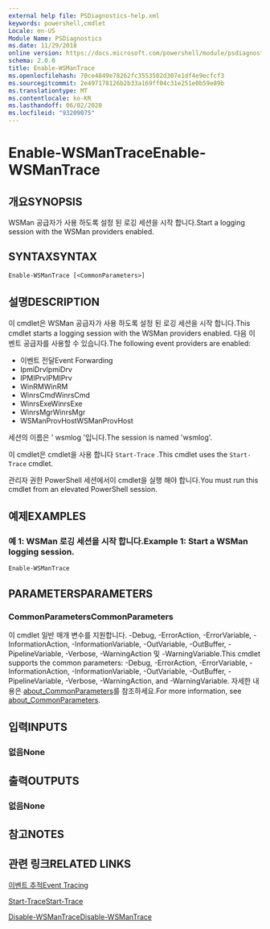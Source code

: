 ```yaml
---
external help file: PSDiagnostics-help.xml
keywords: powershell,cmdlet
Locale: en-US
Module Name: PSDiagnostics
ms.date: 11/29/2018
online version: https://docs.microsoft.com/powershell/module/psdiagnostics/enable-wsmantrace?view=powershell-6&WT.mc_id=ps-gethelp
schema: 2.0.0
title: Enable-WSManTrace
ms.openlocfilehash: 70ce4849e78262fc3553502d307e1df4e9ecfcf3
ms.sourcegitcommit: 2e497178126b2b33a169ff04c31e251e0b59e89b
ms.translationtype: MT
ms.contentlocale: ko-KR
ms.lasthandoff: 06/02/2020
ms.locfileid: "93209075"
---
```

# <span data-ttu-id="f6c1a-103">Enable-WSManTrace</span><span class="sxs-lookup"><span data-stu-id="f6c1a-103">Enable-WSManTrace</span></span>

## <span data-ttu-id="f6c1a-104">개요</span><span class="sxs-lookup"><span data-stu-id="f6c1a-104">SYNOPSIS</span></span>
<span data-ttu-id="f6c1a-105">WSMan 공급자가 사용 하도록 설정 된 로깅 세션을 시작 합니다.</span><span class="sxs-lookup"><span data-stu-id="f6c1a-105">Start a logging session with the WSMan providers enabled.</span></span>

## <span data-ttu-id="f6c1a-106">SYNTAX</span><span class="sxs-lookup"><span data-stu-id="f6c1a-106">SYNTAX</span></span>

```
Enable-WSManTrace [<CommonParameters>]
```

## <span data-ttu-id="f6c1a-107">설명</span><span class="sxs-lookup"><span data-stu-id="f6c1a-107">DESCRIPTION</span></span>
<span data-ttu-id="f6c1a-108">이 cmdlet은 WSMan 공급자가 사용 하도록 설정 된 로깅 세션을 시작 합니다.</span><span class="sxs-lookup"><span data-stu-id="f6c1a-108">This cmdlet starts a logging session with the WSMan providers enabled.</span></span> <span data-ttu-id="f6c1a-109">다음 이벤트 공급자를 사용할 수 있습니다.</span><span class="sxs-lookup"><span data-stu-id="f6c1a-109">The following event providers are enabled:</span></span>

- <span data-ttu-id="f6c1a-110">이벤트 전달</span><span class="sxs-lookup"><span data-stu-id="f6c1a-110">Event Forwarding</span></span>
- <span data-ttu-id="f6c1a-111">IpmiDrv</span><span class="sxs-lookup"><span data-stu-id="f6c1a-111">IpmiDrv</span></span>
- <span data-ttu-id="f6c1a-112">IPMIPrv</span><span class="sxs-lookup"><span data-stu-id="f6c1a-112">IPMIPrv</span></span>
- <span data-ttu-id="f6c1a-113">WinRM</span><span class="sxs-lookup"><span data-stu-id="f6c1a-113">WinRM</span></span>
- <span data-ttu-id="f6c1a-114">WinrsCmd</span><span class="sxs-lookup"><span data-stu-id="f6c1a-114">WinrsCmd</span></span>
- <span data-ttu-id="f6c1a-115">WinrsExe</span><span class="sxs-lookup"><span data-stu-id="f6c1a-115">WinrsExe</span></span>
- <span data-ttu-id="f6c1a-116">WinrsMgr</span><span class="sxs-lookup"><span data-stu-id="f6c1a-116">WinrsMgr</span></span>
- <span data-ttu-id="f6c1a-117">WSManProvHost</span><span class="sxs-lookup"><span data-stu-id="f6c1a-117">WSManProvHost</span></span>

<span data-ttu-id="f6c1a-118">세션의 이름은 ' wsmlog '입니다.</span><span class="sxs-lookup"><span data-stu-id="f6c1a-118">The session is named 'wsmlog'.</span></span>

<span data-ttu-id="f6c1a-119">이 cmdlet은 cmdlet을 사용 합니다 `Start-Trace` .</span><span class="sxs-lookup"><span data-stu-id="f6c1a-119">This cmdlet uses the `Start-Trace` cmdlet.</span></span>

<span data-ttu-id="f6c1a-120">관리자 권한 PowerShell 세션에서이 cmdlet을 실행 해야 합니다.</span><span class="sxs-lookup"><span data-stu-id="f6c1a-120">You must run this cmdlet from an elevated PowerShell session.</span></span>

## <span data-ttu-id="f6c1a-121">예제</span><span class="sxs-lookup"><span data-stu-id="f6c1a-121">EXAMPLES</span></span>

### <span data-ttu-id="f6c1a-122">예 1: WSMan 로깅 세션을 시작 합니다.</span><span class="sxs-lookup"><span data-stu-id="f6c1a-122">Example 1: Start a WSMan logging session.</span></span>

```powershell
Enable-WSManTrace
```

## <span data-ttu-id="f6c1a-123">PARAMETERS</span><span class="sxs-lookup"><span data-stu-id="f6c1a-123">PARAMETERS</span></span>

### <span data-ttu-id="f6c1a-124">CommonParameters</span><span class="sxs-lookup"><span data-stu-id="f6c1a-124">CommonParameters</span></span>

<span data-ttu-id="f6c1a-125">이 cmdlet 일반 매개 변수를 지원합니다. -Debug, -ErrorAction, -ErrorVariable, -InformationAction, -InformationVariable, -OutVariable, -OutBuffer, -PipelineVariable, -Verbose, -WarningAction 및 -WarningVariable.</span><span class="sxs-lookup"><span data-stu-id="f6c1a-125">This cmdlet supports the common parameters: -Debug, -ErrorAction, -ErrorVariable, -InformationAction, -InformationVariable, -OutVariable, -OutBuffer, -PipelineVariable, -Verbose, -WarningAction, and -WarningVariable.</span></span> <span data-ttu-id="f6c1a-126">자세한 내용은 [about_CommonParameters](https://go.microsoft.com/fwlink/?LinkID=113216)를 참조하세요.</span><span class="sxs-lookup"><span data-stu-id="f6c1a-126">For more information, see [about_CommonParameters](https://go.microsoft.com/fwlink/?LinkID=113216).</span></span>

## <span data-ttu-id="f6c1a-127">입력</span><span class="sxs-lookup"><span data-stu-id="f6c1a-127">INPUTS</span></span>

### <span data-ttu-id="f6c1a-128">없음</span><span class="sxs-lookup"><span data-stu-id="f6c1a-128">None</span></span>

## <span data-ttu-id="f6c1a-129">출력</span><span class="sxs-lookup"><span data-stu-id="f6c1a-129">OUTPUTS</span></span>

### <span data-ttu-id="f6c1a-130">없음</span><span class="sxs-lookup"><span data-stu-id="f6c1a-130">None</span></span>

## <span data-ttu-id="f6c1a-131">참고</span><span class="sxs-lookup"><span data-stu-id="f6c1a-131">NOTES</span></span>

## <span data-ttu-id="f6c1a-132">관련 링크</span><span class="sxs-lookup"><span data-stu-id="f6c1a-132">RELATED LINKS</span></span>

[<span data-ttu-id="f6c1a-133">이벤트 추적</span><span class="sxs-lookup"><span data-stu-id="f6c1a-133">Event Tracing</span></span>](/windows/desktop/ETW/event-tracing-portal)

[<span data-ttu-id="f6c1a-134">Start-Trace</span><span class="sxs-lookup"><span data-stu-id="f6c1a-134">Start-Trace</span></span>](start-trace.md)

[<span data-ttu-id="f6c1a-135">Disable-WSManTrace</span><span class="sxs-lookup"><span data-stu-id="f6c1a-135">Disable-WSManTrace</span></span>](Disable-WSManTrace.md)
